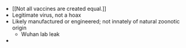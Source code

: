 - [[Not all vaccines are created equal.]]
- Legitimate virus, not a hoax
- Likely manufactured or engineered; not innately of natural zoonotic origin
	- Wuhan lab leak
-